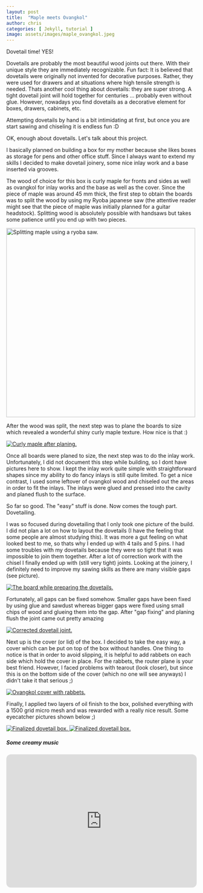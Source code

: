 ```yaml
---
layout: post
title:  "Maple meets Ovangkol"
author: chris
categories: [ Jekyll, tutorial ]
image: assets/images/maple_ovangkol.jpeg
---
```


Dovetail time! YES! 

Dovetails are probably the most beautiful wood joints out there. With their unique style they are immediately recognizable. Fun fact: It is believed that dovetails were originally not invented for decorative purposes. Rather, they were used for drawers and at situations where high tensile strength is needed. Thats another cool thing about dovetails: they are super strong. A tight dovetail joint will hold together for centuries ... probably even without glue. However, nowadays you find dovetails as a decorative element for boxes, drawers, cabinets, etc.

Attempting dovetails by hand is a bit intimidating at first, but once you are start sawing and chiseling it is endless fun :D 

OK, enough about dovetails. Let's talk about this project.

I basically planned on building a box for my mother because she likes boxes as storage for pens and other office stuff. Since I always want to extend my skills I decided to make dovetail joinery, some nice inlay work and a base inserted via grooves. 


The wood of choice for this box is curly maple for fronts and sides as well as ovangkol for inlay works and the base as well as the cover. Since the piece of maple was around 45 mm thick, the first step to obtain the boards was to split the wood by using my Ryoba japanese saw (the attentive reader might see that the piece of maple was initially planned for a guitar headstock). Splitting wood is absolutely possible with handsaws but takes some patience until you end up with two pieces.


<a href="//chrschoeffmann.github.io/assets/images/prj1_11.jpg" data-lightbox="prj1_11"     data-title="Splitting maple using a ryoba saw.">
    <img src="//chrschoeffmann.github.io/assets/images/prj1_11.jpg" width="500" title="Splitting maple using a ryoba saw.">
</a>


After the wood was split, the next step was to plane the boards to size which revealed a wonderful shiny curly maple texture. How nice is that :)

<a href="//chrschoeffmann.github.io/assets/images/prj1_3.jpg" data-lightbox="prj1_3" data-title="Curly maple after planing.">
  <img src="//chrschoeffmann.github.io/assets/images/prj1_3.jpg" title="Curly maple after planing.">
</a>

Once all boards were planed to size, the next step was to do the inlay work. Unfortunately, I did not document this step while building, so I dont have pictures here to show. I kept the inlay work quite simple with straightforward shapes since my ability to do fancy inlays is still quite limited. To get a nice contrast, I used some leftover of ovangkol wood and chiseled out the areas in order to fit the inlays. The inlays were glued and pressed into the cavity and planed flush to the surface.

So far so good. The "easy" stuff is done. Now comes the tough part. Dovetailing. 

I was so focused during dovetailing that I only took one picture of the build. I did not plan a lot on how to layout the dovetails (I have the feeling that some people are almost studying this). It was more a gut feeling on what looked best to me, so thats why I ended up with 4 tails and 5 pins. I had some troubles with my dovetails because they were so tight that it was impossible to join them together. After a lot of correction work with the chisel I finally ended up with (still very tight) joints. Looking at the joinery, I definitely need to improve my sawing skills as there are many visible gaps (see picture). 

<a href="//chrschoeffmann.github.io/assets/images/prj1_14.png" data-lightbox="prj1_14" data-title="The board while preparing the dovetails.">
  <img src="//chrschoeffmann.github.io/assets/images/prj1_14.png" title="The board while preparing the dovetails.">
</a>

Fortunately, all gaps can be fixed somehow. Smaller gaps have been fixed by using glue and sawdust whereas bigger gaps were fixed using small chips of wood and glueing them into the gap. After "gap fixing" and planing flush the joint came out pretty amazing

<a href="//chrschoeffmann.github.io/assets/images/prj1_9.jpg" data-lightbox="prj1_9" data-title="Corrected dovetail joint.">
  <img src="//chrschoeffmann.github.io/assets/images/prj1_9.jpg" title="Corrected dovetail joint.">
</a>

Next up is the cover (or lid) of the box. I decided to take the easy way, a cover which can be put on top of the box without handles. One thing to notice is that in order to avoid slipping, it is helpful to add rabbets on each side which hold the cover in place. For the rabbets, the router plane is your best friend. However, I faced problems with tearout (look closer), but since this is on the bottom side of the cover (which no one will see anyways) I didn't take it that serious ;) 

<a href="//chrschoeffmann.github.io/assets/images/prj1_15.jpg" data-lightbox="prj1_15" data-title="Ovangkol cover with rabbets.">
  <img src="//chrschoeffmann.github.io/assets/images/prj1_15.jpg" title="Ovangkol cover with rabbets.">
</a>


Finally, I applied two layers of oil finish to the box, polished everything with a 1500 grid micro mesh and was rewarded with a really nice result. Some eyecatcher pictures shown below ;)

<a href="//chrschoeffmann.github.io/assets/images/image0.jpeg" data-lightbox="image0" data-title="Finalized dovetail box.">
  <img src="//chrschoeffmann.github.io/assets/images/image0.jpeg" title="Finalized dovetail box.">
</a>

<a href="//chrschoeffmann.github.io/assets/images/prj1_final.jpg" data-lightbox="image0" data-title="Finalized dovetail box.">
  <img src="//chrschoeffmann.github.io/assets/images/prj1_final.jpg" title="Finalized dovetail box.">
</a>


<div class="col-md-4">

<div class="sticky-top sticky-top-80">
<h5>Some creamy music</h5>

<p> <iframe style="border-radius:12px" src="https://open.spotify.com/embed/track/6zb0M4Drdplz1fBaXbqxDA?utm_source=generator" width="100%" height="352" frameBorder="0" allowfullscreen="" allow="autoplay; clipboard-write; encrypted-media; fullscreen; picture-in-picture" loading="lazy"></iframe> </p>


</div>
</div>